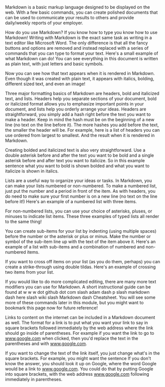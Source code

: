 Markdown is a basic markup language designed to be displayed on the web.  With a few basic commands, you can create polished documents that can be used to communicate your results to others and provide daily/weekly reports of your employer.

How do you use Markdown? If you know how to type you know how to use Markdown! Writing with Markdown is the exact same task as writing in a text editor like Microsoft Word. The only difference is that all the fancy buttons and options are removed and instead replaced with a series of commands that you can type to format your text.  Here's a small example of what Markdown can do!  You can see everything in this document is written as plain text, with just letters and basic symbols.

Now you can see how that text appears when it is rendered in Markdown.  Even though it was created with plain text, it appears with italics, bolding, different sized text, and even an image!

Three major formatting basics of Markdown are headers, bold and italicized text, and lists. Headers help you separate sections of your document, bold or italicized format allows you to emphasize important points in your document, and lists help you orderly arrange your ideas.  Headers are straightforward, you simply add a hash right before the text you want to make a header. Keep in mind the hash must be on the beginning of a new line (no text on the line before it). The more hashes you add before the text, the smaller the header will be. For example, here is a list of headers you can use ordered from largest to smallest.  And the result when it is rendered in Markdown.

Creating bolded and italicized text is also very straightforward.  Use a double asterisk before and after the text you want to be bold and a single asterisk before and after text you want to italicize.  So in this example sentence what you want to bold is shown bolded and what you want to italicize is shown in italics.

Lists are a useful way to organize your ideas or tasks.  In Markdown, you can make your lists numbered or non-numbered.  To make a numbered list, just put the number and a period in front of the item.  As with headers, you do need to make sure your first number is on a new line (no text on the line before it!)  Here's an example of a numbered list with three items.

For non-numbered lists, you can use your choice of asterisks, pluses, or minuses to indicate list items.  These three examples of typed lists all render to the same thing!

You can create sub-items for your list by indenting (using multiple spaces) before the number or the asterisk or plus or minus.  Make the number or symbol of the sub-item line up with the text of the item above it.  Here's an example of a list with sub-items and a combination of numbered and non-numbered items.

If you want to cross off items on your list (as you do them, perhaps) you can create a strike-through using double tildas.  Here's an example of crossing two items from your list.

If you would like to do more complicated editing, there are many more text modifiers you can use for Markdown. A short instructional guide can be found at w w w dot github dot com slash adam dash p slash markdown dash here slash wiki slash Markdown dash Cheatsheet.  You will see some more of these commands later in this module, but you might want to bookmark this page now for future reference!

Links to content on the internet can be included in a Markdown document as well.  The format for a link is to put what you want your link to say in square brackets followed immediately by the web address where the link should go inside of parentheses.  For example if you want the link to go to www.google.com when clicked, then you'd replace the text in the parentheses and with www.google.com.

If you want to change the text of the link itself, you just change what's in the square brackets.  For example, you might want the sentence If you don't know the answer, you should look it up on Google, where the word Google would be a link to www.google.com.  You could do that by putting Google into square brackets, with the web address www.google.com following immediately in parentheses.


